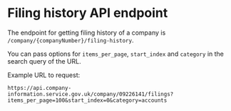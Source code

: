 # Filing history API endpoint

The endpoint for getting filing history of a company is `/company/{companyNumber}/filing-history`. 

You can pass options for `items_per_page`, `start_index` and `category` in the search query of the URL.

Example URL to request: 
```
https://api.company-information.service.gov.uk/company/09226141/filings?items_per_page=100&start_index=0&category=accounts
```
